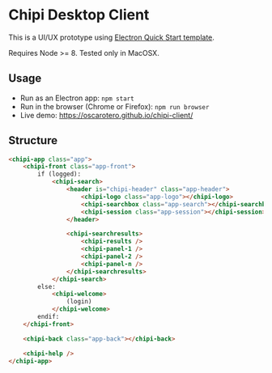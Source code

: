 # Chipi Desktop Client

This is a UI/UX prototype using [Electron Quick Start template](https://electronjs.org/docs/tutorial/quick-start).

Requires Node >= 8. Tested only in MacOSX.

## Usage

* Run as an Electron app: `npm start`
* Run in the browser (Chrome or Firefox): `npm run browser`
* Live demo: https://oscarotero.github.io/chipi-client/

## Structure

```html
<chipi-app class="app">
    <chipi-front class="app-front">
        if (logged):
            <chipi-search>
                <header is="chipi-header" class="app-header">
                    <chipi-logo class="app-logo"></chipi-logo>
                    <chipi-searchbox class="app-search"></chipi-searchbox>
                    <chipi-session class="app-session"></chipi-session>
                </header>

                <chipi-searchresults>
                    <chipi-results />
                    <chipi-panel-1 />
                    <chipi-panel-2 />
                    <chipi-panel-n />
                </chipi-searchresults>
            </chipi-search>
        else:
            <chipi-welcome>
                (login)
            </chipi-welcome>
        endif:
    </chipi-front>

    <chipi-back class="app-back"></chipi-back>

    <chipi-help />
</chipi-app>
```
